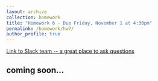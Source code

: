 ```yaml
---
layout: archive
collection: homework
title: "Homework 6 - Due Friday, November 1 at 4:30pm"
permalink: /homework/hw7/
author_profile: true
---
```

[Link to Slack team -- a great place to ask questions](https://ph410f19.slack.com)



## coming soon...


<!-- ![Channel](../../images/hw6-channel.png "Channel") -->

